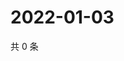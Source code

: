 # 2022-01-03

共 0 条

<!-- BEGIN WEIBO -->
<!-- 最后更新时间 Mon Jan 03 2022 05:07:50 GMT+0800 (China Standard Time) -->

<!-- END WEIBO -->
